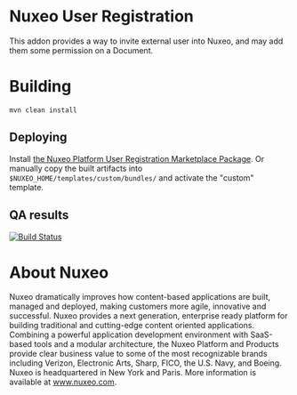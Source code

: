 # Nuxeo User Registration

This addon provides a way to invite external user into Nuxeo, and may add them some permission on a Document.

# Building

    mvn clean install

## Deploying

Install [the Nuxeo Platform User Registration Marketplace Package](https://connect.nuxeo.com/nuxeo/site/marketplace/package/nuxeo-platform-user-registration).
Or manually copy the built artifacts into `$NUXEO_HOME/templates/custom/bundles/` and activate the "custom" template.

## QA results

[![Build Status](https://qa.nuxeo.org/jenkins/buildStatus/icon?job=addons_nuxeo-platform-user-registration-master)](https://qa.nuxeo.org/jenkins/job/addons_nuxeo-platform-user-registration-master/)

# About Nuxeo

Nuxeo dramatically improves how content-based applications are built, managed and deployed, making customers more agile, innovative and successful. Nuxeo provides a next generation, enterprise ready platform for building traditional and cutting-edge content oriented applications. Combining a powerful application development environment with SaaS-based tools and a modular architecture, the Nuxeo Platform and Products provide clear business value to some of the most recognizable brands including Verizon, Electronic Arts, Sharp, FICO, the U.S. Navy, and Boeing. Nuxeo is headquartered in New York and Paris. More information is available at www.nuxeo.com.
